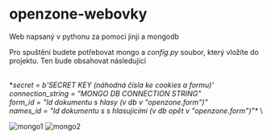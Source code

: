# openzone-webovky
Web napsaný v pythonu za pomoci jinji a mongodb

Pro spuštění budete potřebovat mongo a *config.py* soubor, který vložíte do projektu. Ten bude obsahovat následující

\
**secret = b'SECRET KEY (náhodná čísla ke cookies a formu)'\
connection_string = "MONGO DB CONNECTION STRING"\
form_id = "Id dokumentu s hlasy (v db v "openzone.form")"\
names_id = "Id dokumentu s s hlasujícími (v db opět v "openzone.form")"\**
\

![mongo1](https://media.discordapp.net/attachments/782281045236121610/922129471346184262/unknown.png "Pohled na db")
![mongo2](https://media.discordapp.net/attachments/782281045236121610/922129480850485338/unknown.png "Oba dokumenty v openzone.form")
